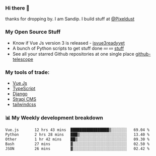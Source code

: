 ### Hi there 👋

thanks for dropping by.
I am Sandip. I build stuff at [@Pixeldust](github.com/pixeldust-in/)

###  **My Open Source Stuff**

 - Know if Vue Js version 3 is released -  [isvue3readyyet](https://github.com/sandiprb/isvue3readyyet)
 - A bunch of Python scripts to get stuff done 💤 💤 [stuff](https://github.com/sandiprb/stuff)
 - See all your starred Github repositories at one single place [github-telescope](https://github.com/sandiprb/github-telescope)



###  **My tools of trade:**
 - [Vue Js](https://github.com/vuejs/vue/)
 - [TypeScript](https://github.com/microsoft/TypeScript)
 - [Django](github.com/django/django)
 - [Strapi CMS](github.com/strapi/strapi)
 - [tailwindcss](https://github.com/tailwindlabs/tailwindcss)


###  📊 **My Weekly development breakdown**
<!--START_SECTION:waka-->

```txt
Vue.js       12 hrs 43 mins  █████████████████▒░░░░░░░   69.04 %
Python       2 hrs 28 mins   ███▒░░░░░░░░░░░░░░░░░░░░░   13.40 %
Other        1 hr 42 mins    ██▒░░░░░░░░░░░░░░░░░░░░░░   09.30 %
Bash         27 mins         ▓░░░░░░░░░░░░░░░░░░░░░░░░   02.50 %
JSON         26 mins         ▓░░░░░░░░░░░░░░░░░░░░░░░░   02.42 %
```

<!--END_SECTION:waka-->
